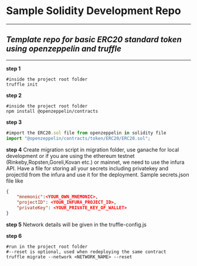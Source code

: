 # Sample Solidity Development Repo
****************
## _Template repo for basic ERC20 standard token using openzeppelin and truffle_
****************
**step 1**
```console
#inside the project root folder
truffle init
``` 
**step 2**
```console
#inside the project root folder
npm install @openzeppelin/contracts
``` 
**step 3**
```js
#import the ERC20.sol file from openzeppelin in solidity file
import "@openzeppelin/contracts/token/ERC20/ERC20.sol";
``` 
**step 4**
Create migration script in migration folder, use ganache for local development or if you are using the ethereum testnet (Rinkeby,Ropsten,Goreli,Kovan etc.) or mainnet, we need to use the infura API. Have a file for storing all your secrets including privatekey and projectId from the infura and use it for the deployment. Sample secrets.json file like
```json
{
    "mnemonic":<YOUR_OWN_MNEMONIC>,
    "projectID": <YOUR_INFURA_PROJECT_ID>,  
    "privateKey": <YOUR_PRIVATE_KEY_OF_WALLET>
}
``` 


**step 5**
Network details will be given in the truffle-config.js

**step 6**
```console
#run in the project root folder
#--reset is optional, used when redeploying the same contract
truffle migrate --network <NETWORK_NAME> --reset
``` 
